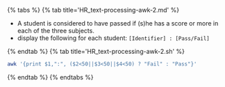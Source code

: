 {% tabs %}
{% tab title='HR_text-processing-awk-2.md' %}

* A student is considered to have passed if (s)he has a score  or more in each of the three subjects.
* display the following for each student: `[Identifier] : [Pass/Fail]`

{% endtab %}
{% tab title='HR_text-processing-awk-2.sh' %}

```sh
awk '{print $1,":", ($2<50||$3<50||$4<50) ? "Fail" : "Pass"}'
```

{% endtab %}
{% endtabs %}